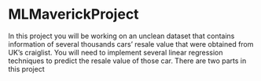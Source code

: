 # MLMaverickProject

In this project you will be working on an unclean dataset that contains information of several thousands
cars’ resale value that were obtained from UK’s craiglist. You will need to implement several linear
regression techniques to predict the resale value of those car. There are two parts in this project
